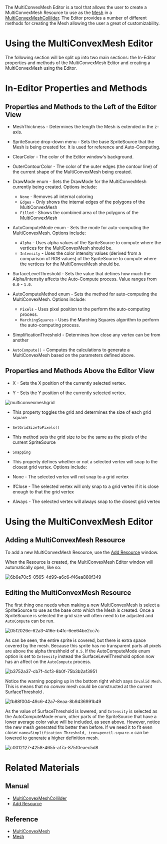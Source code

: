 The MultiConvexMesh Editor is a tool that allows the user to create a MultiConvexMesh Resource to use as the [Mesh](https://github.com/ArendDanielek/ZeroDocsTest/blob/master/code_reference/class_reference/mesh.markdown) in a [MultiConvexMeshCollilder](https://github.com/ArendDanielek/ZeroDocsTest/blob/master/zero_editor_documentation/zeromanual/physics/collision/multiconvexmeshcollider.markdown). The Editor provides a number of different methods for creating the Mesh allowing the user a great of customizability.

 # Using the MultiConvexMesh Editor
The following section will be split up into two main sections: the In-Editor properties and methods of the MultiConvexMesh Editor and creating a MultiConvexMesh using the Editor.

 # In-Editor Properties and Methods
 ## Properties and Methods to the Left of the Editor View


 - MeshThickness  - Determines the length the Mesh is extended in the z-axis.

 - SpriteSource drop-down menu - Sets the base SpriteSource that the Mesh is being created for. It is used for reference and Auto-Computing.

 - ClearColor  - The color of the Editor window's background.

 - OuterContourColor  - The color of the outer edges (the contour line) of the current shape of the MultiConvexMesh being created.

 - DrawMode enum - Sets the DrawMode for the MultiConvexMesh currently being created. Options include:
   - `None` - Removes all internal coloring
   - `Edges` - Only shows the internal edges of the polygons of the MultiConvexMesh
   - `Filled` - Shows the combined area of the polygons of the MultiConvexMesh

 - AutoComputeMode enum - Sets the mode for auto-computing the MultiConvexMesh. Options include:
   - `Alpha` - Uses alpha values of the SpriteSource to compute where the vertices for the MultiConvexMesh should be.
   - `Intensity` - Uses the color intensity values (derived from a comparison of RGB values) of the SpriteSource to compute where the vertices for the MultiConvexMesh should be.

 - SurfaceLevelThreshold  - Sets the value that defines how much the Alpha/Intensity affects the Auto-Compute process. Value ranges from `0.0` - `1.0`.

 - AutoComputeMethod enum - Sets the method for auto-computing the MultiConvexMesh. Options include:
   - `Pixels` - Uses pixel position to the perform the auto-computing process.
   - `MarchingSquares` - Uses the Marching Squares algorithm to perform the auto-computing process.

 - SimplificationThreshold  - Determines how close any vertex can be from another

 - `AutoCompute()` - Computes the calculations to generate a MultiConvexMesh based on the parameters defined above.

 ## Properties and Methods Above the Editor View


 - X  - Sets the X position of the currently selected vertex.

 -  Y  - Sets the Y position of the currently selected vertex.



![multiconvexmeshgrid](https://media.githubusercontent.com/media/zeroengineteam/ZeroFiles/master/doc_files/1044.png)


  - This property toggles the grid and determines the size of each grid square

 - `SetGridSizeToPixels()`
  - This method sets the grid size to be the same as the pixels of the current SpriteSource

 - `Snapping`
  - This property defines whether or not a selected vertex will snap to the closest grid vertex. Options include:
   - None - The selected vertex will not snap to a grid vertex
   - IfClose - The selected vertex will only snap to a grid vertex if it is close enough to that the grid vertex
   - Always - The selected vertex will always snap to the closest grid vertex

 # Using the MultiConvexMesh Editor
 ## Adding a MultiConvexMesh Resource
To add a new MultiConvexMesh Resource, use the [Add Resource](https://github.com/ArendDanielek/ZeroDocsTest/blob/master/zero_editor_documentation/ZeroManual/Editor/EditorCommands/ResourceAdding.markdown) window.

When the Resource is created, the MultiConvexMesh Editor window will automatically open, like so:



![6b6e70c5-0565-4d99-a6c6-f46ea880f349](https://media.githubusercontent.com/media/zeroengineteam/ZeroFiles/master/doc_files/47418.gif)


 ## Editing the MultiConvexMesh Resource


The first thing one needs when making a new MultiConvexMesh is select a SpriteSource to use as the base onto which the Mesh is created. Once a SpriteSource is selected the grid size will often need to be adjusted and `AutoCompute` can be run.



![05f2026e-62a3-416e-b4fc-6ee64be2cc7c](https://media.githubusercontent.com/media/zeroengineteam/ZeroFiles/master/doc_files/47425.gif)


As can be seen, the entire sprite is covered, but there is extra space covered by the mesh. Because this sprite has no transparent parts all pixels are above the alpha threshhold of `0.5`. If the AutoComputeMode enum option is set to `Intensity` instead the SurfaceLevelThreshold  option now has an affect on the `AutoCompute` process.



![b3752a37-cb7f-4cf3-8b0f-75b3b2af3951](https://media.githubusercontent.com/media/zeroengineteam/ZeroFiles/master/doc_files/47429.gif)


Notice the warning popping up in the bottom right which says `Invalid Mesh`. This is means that no *convex* mesh could be constructed at the current SurfaceThreshold . 



![fb88f004-49c6-42a7-8eaa-8b9436991b49](https://media.githubusercontent.com/media/zeroengineteam/ZeroFiles/master/doc_files/47431.gif)


As the value of SurfaceThreshold  is lowered, and `Intensity` is selected as the AutoComputeMode enum, other parts of the SpriteSource that have a lower average color value will be included, as seen above. However, notice the new mesh generated fits better then before. If we need it to fit even closer `name=Simplification Threshold, icon=pencil-square-o` can be lowered to generate a higher definition mesh.



![c0012127-4258-4655-af7a-875f0eaec5d8](https://media.githubusercontent.com/media/zeroengineteam/ZeroFiles/master/doc_files/47433.gif)


 # Related Materials

 ## Manual
- [MultiConvexMeshCollilder](https://github.com/ArendDanielek/ZeroDocsTest/blob/master/zero_editor_documentation/zeromanual/physics/collision/multiconvexmeshcollider.markdown)
- [Add Resource](https://github.com/ArendDanielek/ZeroDocsTest/blob/master/zero_editor_documentation/ZeroManual/Editor/EditorCommands/ResourceAdding.markdown)

 ## Reference
- [MultiConvexMesh](https://github.com/ArendDanielek/ZeroDocsTest/blob/master/code_reference/class_reference/MultiConvexMesh.markdown)
- [Mesh](https://github.com/ArendDanielek/ZeroDocsTest/blob/master/code_reference/class_reference/mesh.markdown) 
  
  
  
  
  
  
  

 